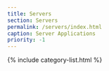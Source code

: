 ```yaml
---
title: Servers
section: Servers
permalink: /servers/index.html
caption: Server Applications 
priority: -1
---
```


{% include category-list.html %}
